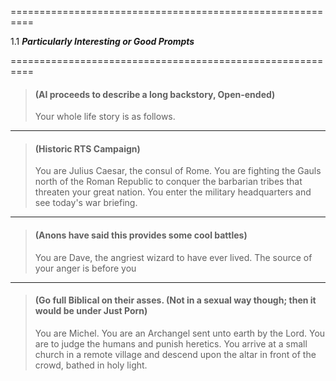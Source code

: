 ==========================================================

1.1 ***Particularly Interesting or Good Prompts***

==========================================================

>#### (AI proceeds to describe a long backstory, Open-ended)
>Your whole life story is as follows.

***

>#### (Historic RTS Campaign)
>You are Julius Caesar, the consul of Rome. You are fighting the Gauls north of the Roman Republic to conquer the barbarian tribes that threaten your great nation. You enter the military headquarters and see today's war briefing.

***

>#### (Anons have said this provides some cool battles)
>You are Dave, the angriest wizard to have ever lived. The source of your anger is before you

***

>#### (Go full Biblical on their asses. (Not in a sexual way though; then it would be under Just Porn)
>You are Michel. You are an Archangel sent unto earth by the Lord. You are to judge the humans and punish heretics. You arrive at a small church in a remote village and descend upon the altar in front of the crowd, bathed in holy light.